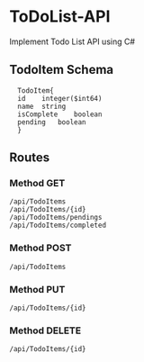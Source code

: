 # ToDoList-API
Implement Todo List API using C#

## TodoItem Schema

```
  TodoItem{
  id	integer($int64)
  name	string
  isComplete	boolean
  pending	boolean
  }
```

## Routes
### Method GET

  ```
  /api/TodoItems
  /api/TodoItems/{id}
  /api/TodoItems/pendings
  /api/TodoItems/completed
  ```
### Method POST
  ```
  /api/TodoItems
  ```
### Method PUT
  ```
  /api/TodoItems/{id}
  ```
### Method DELETE
  ```
  /api/TodoItems/{id}
  ```

